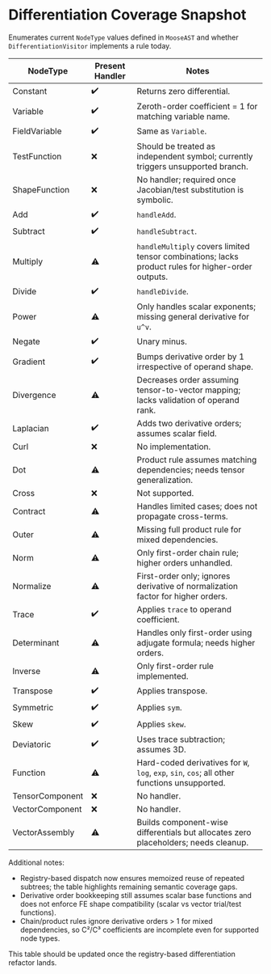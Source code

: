 # Differentiation Coverage Snapshot

Enumerates current `NodeType` values defined in `MooseAST` and whether `DifferentiationVisitor` implements a rule today.

| NodeType | Present Handler | Notes |
| --- | --- | --- |
| Constant | ✔️ | Returns zero differential. |
| Variable | ✔️ | Zeroth-order coefficient = 1 for matching variable name. |
| FieldVariable | ✔️ | Same as `Variable`. |
| TestFunction | ❌ | Should be treated as independent symbol; currently triggers unsupported branch. |
| ShapeFunction | ❌ | No handler; required once Jacobian/test substitution is symbolic. |
| Add | ✔️ | `handleAdd`. |
| Subtract | ✔️ | `handleSubtract`. |
| Multiply | ⚠️ | `handleMultiply` covers limited tensor combinations; lacks product rules for higher-order outputs. |
| Divide | ✔️ | `handleDivide`. |
| Power | ⚠️ | Only handles scalar exponents; missing general derivative for `u^v`. |
| Negate | ✔️ | Unary minus. |
| Gradient | ✔️ | Bumps derivative order by 1 irrespective of operand shape. |
| Divergence | ⚠️ | Decreases order assuming tensor-to-vector mapping; lacks validation of operand rank. |
| Laplacian | ✔️ | Adds two derivative orders; assumes scalar field. |
| Curl | ❌ | No implementation. |
| Dot | ⚠️ | Product rule assumes matching dependencies; needs tensor generalization. |
| Cross | ❌ | Not supported. |
| Contract | ⚠️ | Handles limited cases; does not propagate cross-terms. |
| Outer | ⚠️ | Missing full product rule for mixed dependencies. |
| Norm | ⚠️ | Only first-order chain rule; higher orders unhandled. |
| Normalize | ⚠️ | First-order only; ignores derivative of normalization factor for higher orders. |
| Trace | ✔️ | Applies `trace` to operand coefficient. |
| Determinant | ⚠️ | Handles only first-order using adjugate formula; needs higher orders. |
| Inverse | ⚠️ | Only first-order rule implemented. |
| Transpose | ✔️ | Applies transpose. |
| Symmetric | ✔️ | Applies `sym`. |
| Skew | ✔️ | Applies `skew`. |
| Deviatoric | ✔️ | Uses trace subtraction; assumes 3D. |
| Function | ⚠️ | Hard-coded derivatives for `W`, `log`, `exp`, `sin`, `cos`; all other functions unsupported. |
| TensorComponent | ❌ | No handler. |
| VectorComponent | ❌ | No handler. |
| VectorAssembly | ⚠️ | Builds component-wise differentials but allocates zero placeholders; needs cleanup.

Additional notes:
- Registry-based dispatch now ensures memoized reuse of repeated subtrees; the table highlights remaining semantic coverage gaps.
- Derivative order bookkeeping still assumes scalar base functions and does not enforce FE shape compatibility (scalar vs vector trial/test functions).
- Chain/product rules ignore derivative orders > 1 for mixed dependencies, so C²/C³ coefficients are incomplete even for supported node types.

This table should be updated once the registry-based differentiation refactor lands.
